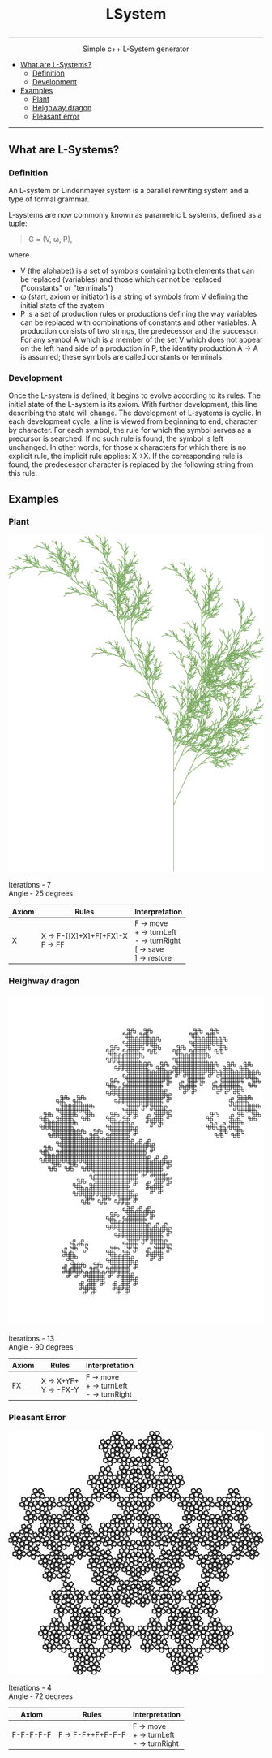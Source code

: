 # <p align = "center"> LSystem </p>

 ---

<p align = "center"> Simple c++ L-System generator </p>

-   [What are L-Systems?](#description)
    - [Definition](#definition)
    - [Development](#development)
-   [Examples](#examples)
    - [Plant](#plant)
    - [Heighway dragon](#heighway_dragon)
    - [Pleasant error](#pleasant_error)

---
## What are L-Systems?
### Definition
An L-system or Lindenmayer system is a parallel rewriting system and a type of formal grammar.

L-systems are now commonly known as parametric L systems, defined as a tuple:

>  G = (V, ω, P),

where
- V (the alphabet) is a set of symbols containing both elements that can be replaced (variables) and those which cannot be replaced ("constants" or "terminals")
- ω (start, axiom or initiator) is a string of symbols from V defining the initial state of the system
- P is a set of production rules or productions defining the way variables can be replaced with combinations of constants and other variables. A production consists of two strings, the predecessor and the successor. For any symbol A which is a member of the set V which does not appear on the left hand side of a production in P, the identity production A → A is assumed; these symbols are called constants or terminals.

### Development
Once the L-system is defined, it begins to evolve according to its rules. The initial state of the L-system is its axiom. With further development, this line describing the state will change. The development of L-systems is cyclic. In each development cycle, a line is viewed from beginning to end, character by character. For each symbol, the rule for which the symbol serves as a precursor is searched. If no such rule is found, the symbol is left unchanged. In other words, for those x characters for which there is no explicit rule, the implicit rule applies: X→X. If the corresponding rule is found, the predecessor character is replaced by the following string from this rule.

## Examples
### Plant

![Plant](examples/fractal_plant.png "Fractal Plant")

Iterations - 7<br>
Angle - 25 degrees

|     Axiom     |     Rules     | Interpretation |
| ------------- | ------------- | -------------  |
| X  | X → F-[[X]+X]+F[+FX]-X<br> F → FF |F → move <br> + → turnLeft <br> - → turnRight <br> [ → save <br> ] → restore |

### Heighway dragon

![Heighway dragon](examples/heighway_dragon.png "Heighway dragon")

Iterations - 13<br>
Angle - 90 degrees

|     Axiom     |     Rules     | Interpretation |
| ------------- | ------------- | -------------  |
| FX  | X → X+YF+<br> Y → -FX-Y |F → move <br> + → turnLeft <br> - → turnRight <br> |

### Pleasant Error

![Pleasant Error](examples/pleasant_error.png "Pleasant Error")

Iterations - 4<br>
Angle - 72 degrees

|     Axiom     |     Rules     | Interpretation |
| ------------- | ------------- | -------------  |
| F-F-F-F-F  | F → F-F++F+F-F-F |F → move <br> + → turnLeft <br> - → turnRight <br> |
